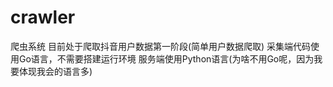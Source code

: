# crawler
爬虫系统
目前处于爬取抖音用户数据第一阶段(简单用户数据爬取)
采集端代码使用Go语言，不需要搭建运行环境
服务端使用Python语言(为啥不用Go呢，因为我要体现我会的语言多)
